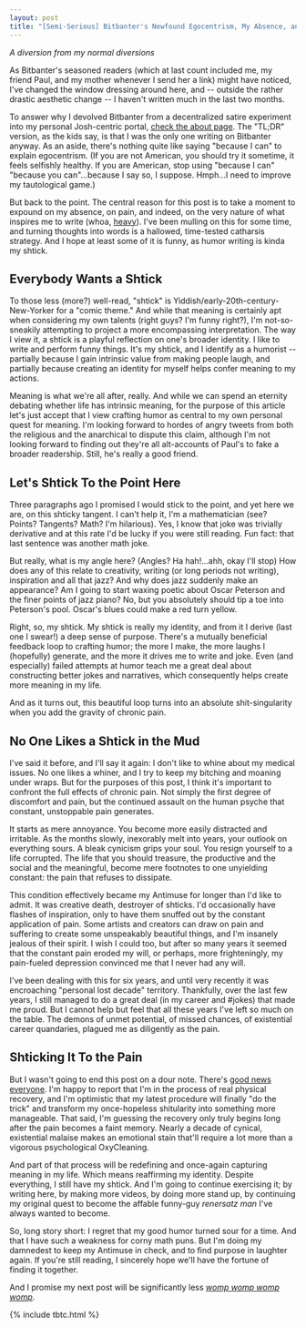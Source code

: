```yaml
---
layout: post
title: "[Semi-Serious] Bitbanter's Newfound Egocentrism, My Absence, and My Antimuse" 
---
```


*A diversion from my normal diversions*

As Bitbanter's seasoned readers (which at last count included me, my friend Paul, and my mother whenever I send her a link) might have noticed, I've changed the window dressing around here, and -- outside the rather drastic aesthetic change -- I haven't written much in the last two months.

To answer why I devolved Bitbanter from a decentralized satire experiment into my personal Josh-centric portal, [check the about page](/about/). The "TL;DR" version, as the kids say, is that I was the only one writing on Bitbanter anyway. As an aside, there's nothing quite like saying "because I can" to explain egocentrism. (If you are not American, you should try it sometime, it feels selfishly healthy. If you are American, stop using "because I can" "because you can"...because I say so, I suppose. Hmph...I need to improve my tautological game.)

But back to the point. The central reason for this post is to take a moment to expound on my absence, on pain, and indeed, on the very nature of what inspires me to write (whoa, [heavy](http://media.tumblr.com/tumblr_m5u2unVrur1r5iwh4.gif)). I've been mulling on this for some time, and turning thoughts into words is a hallowed, time-tested catharsis strategy. And I hope at least some of it is funny, as humor writing is kinda my shtick.

## Everybody Wants a Shtick

To those less (more?) well-read, "shtick" is Yiddish/early-20th-century-New-Yorker for a "comic theme." And while that meaning is certainly apt when considering my own talents (right guys? I'm funny right?), I'm not-so-sneakily attempting to project a more encompassing interpretation. The way I view it, a shtick is a playful reflection on one's broader identity. I like to write and perform funny things. It's my shtick, and I identify as a humorist -- partially because I gain intrinsic value from making people laugh, and partially because creating an identity for myself helps confer meaning to my actions. 

Meaning is what we're all after, really. And while we can spend an eternity debating whether life has intrinsic meaning, for the purpose of this article let's just accept that I view crafting humor as central to my own personal quest for meaning. I'm looking forward to hordes of angry tweets from both the religious and the anarchical to dispute this claim, although I'm not looking forward to finding out they're all alt-accounts of Paul's to fake a broader readership. Still, he's really a good friend.

## Let's Shtick To the Point Here

Three paragraphs ago I promised I would stick to the point, and yet here we are, on this shticky tangent. I can't help it, I'm a mathematician (see? Points? Tangents? Math? I'm hilarious). Yes, I know that joke was trivially derivative and at this rate I'd be lucky if you were still reading. Fun fact: that last sentence was another math joke.

But really, what is my angle here? (Angles? Ha hah!...ahh, okay I'll stop) How does any of this relate to creativity, writing (or long periods not writing), inspiration and all that jazz? And why does jazz suddenly make an appearance? Am I going to start waxing poetic about Oscar Peterson and the finer points of jazz piano? No, but you absolutely should tip a toe into Peterson's pool. Oscar's blues could make a red turn yellow.

Right, so, my shtick. My shtick is really my identity, and from it I derive (last one I swear!) a deep sense of purpose. There's a mutually beneficial feedback loop to crafting humor; the more I make, the more laughs I (hopefully) generate, and the more it drives me to write and joke. Even (and especially) failed attempts at humor teach me a great deal about constructing better jokes and narratives, which consequently helps create more meaning in my life.

And as it turns out, this beautiful loop turns into an absolute shit-singularity when you add the gravity of chronic pain. 

## No One Likes a Shtick in the Mud

I've said it before, and I'll say it again: I don't like to whine about my medical issues. No one likes a whiner, and I try to keep my bitching and moaning under wraps. But for the purposes of this post, I think it's important to confront the full effects of chronic pain. Not simply the first degree of discomfort and pain, but the continued assault on the human psyche that constant, unstoppable pain generates.

It starts as mere annoyance. You become more easily distracted and irritable. As the months slowly, inexorably melt into years, your outlook on everything sours. A bleak cynicism grips your soul. You resign yourself to a life corrupted. The life that you should treasure, the productive and the social and the meaningful, become mere footnotes to one unyielding constant: the pain that refuses to dissipate.

This condition effectively became my Antimuse for longer than I'd like to admit. It was creative death, destroyer of shticks. I'd occasionally have flashes of inspiration, only to have them snuffed out by the constant application of pain. Some artists and creators can draw on pain and suffering to create some unspeakably beautiful things, and I'm insanely jealous of their spirit. I wish I could too, but after so many years it seemed that the constant pain eroded my will, or perhaps, more frighteningly, my pain-fueled depression convinced me that I never had any will.

I've been dealing with this for six years, and until very recently it was encroaching "personal lost decade" territory. Thankfully, over the last few years, I still managed to do a great deal (in my career and #jokes) that made me proud. But I cannot help but feel that all these years I've left so much on the table. The demons of unmet potential, of missed chances, of existential career quandaries, plagued me as diligently as the pain.

## Shticking It To the Pain

But I wasn't going to end this post on a dour note. There's [good news everyone](http://img2.wikia.nocookie.net/__cb20090731021518/en.futurama/images/thumb/a/ad/GoodNewsEveryone.jpg/500px-GoodNewsEveryone.jpg). I'm happy to report that I'm in the process of real physical recovery, and I'm optimistic that my latest procedure will finally "do the trick" and transform my once-hopeless shitularity into something more manageable. That said, I'm guessing the recovery only truly begins long after the pain becomes a faint memory. Nearly a decade of cynical, existential malaise makes an emotional stain that'll require a lot more than a vigorous psychological OxyCleaning.

And part of that process will be redefining and once-again capturing meaning in my life. Which means reaffirming my identity. Despite everything, I still have my shtick. And I'm going to continue exercising it; by writing here, by making more videos, by doing more stand up, by continuing my original quest to become the affable funny-guy *renersatz man* I've always wanted to become.

So, long story short: I regret that my good humor turned sour for a time. And that I have such a weakness for corny math puns. But I'm doing my damnedest to keep my Antimuse in check, and to find purpose in laughter again. If you're still reading, I sincerely hope we'll have the fortune of finding it together. 

And I promise my next post will be significantly less *[womp womp womp womp](http://wompwompwomp.com/)*.

{% include tbtc.html %}
